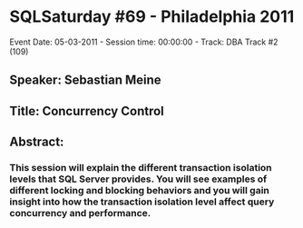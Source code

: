 # SQLSaturday #69 - Philadelphia 2011
Event Date: 05-03-2011 - Session time: 00:00:00 - Track: DBA Track #2 (109)
## Speaker: Sebastian Meine
## Title: Concurrency Control
## Abstract:
### This session will explain the different transaction isolation levels that SQL Server provides. You will see examples of different locking and blocking behaviors and you will gain insight into how the transaction isolation level affect query concurrency and performance.
